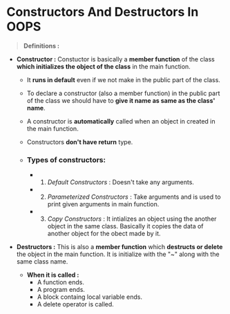 # Constructors And Destructors In OOPS



>**Definitions :**


* **Constructor :** Constuctor is basically a **member function** of the class **which initializes the object of the class** in the main function. 
    * It **runs in default** even if we not make in the public part of the class.

    * To declare a constructor (also a member function) in the public part of the class we should have to **give it name as same as the class' name**.

    * A constructor is **automatically** called when an object in created in the main function.

    * Constructors **don't have return** type.

    * ### Types of constructors:
        * 1) *Default Constructors* :  Doesn't take any arguments.



        * 2) *Parameterized Constructors* : Take arguments and is used to print given arguments in main function.


        * 3) *Copy Constructors* : It intializes an object using the another object in the same class. Basically it copies the data of another object for the obect made by it.


* **Destructors :** This is also a **member function** which **destructs or delete** the object in the main function. It is initialize with the "~" along with the same class name.

    * **When it is called :**
        * A function ends.
        * A program ends.
        * A block containg local variable ends.
        * A delete operator is called.
        






